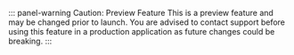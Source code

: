 ::: panel-warning Caution: Preview Feature
This is a preview feature and may be changed prior to launch. You are advised to contact support before using this feature in a production application as future changes could be breaking.
:::

